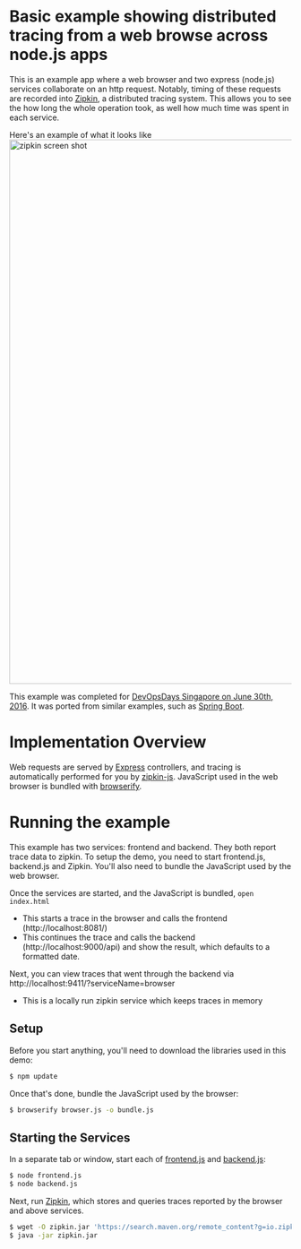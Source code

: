 # Basic example showing distributed tracing from a web browse across node.js apps
This is an example app where a web browser and two express (node.js) services collaborate on an http request. Notably, timing of these requests are recorded into [Zipkin](http://zipkin.io/), a distributed tracing system. This allows you to see the how long the whole operation took, as well how much time was spent in each service.

Here's an example of what it looks like
<img width="972" alt="zipkin screen shot" src="https://cloud.githubusercontent.com/assets/64215/19316259/5a23bd0a-90d3-11e6-9034-c9c3cf26db28.png">

This example was completed for [DevOpsDays Singapore on June 30th, 2016](https://speakerdeck.com/adriancole/introduction-to-distributed-tracing-and-zipkin-at-devopsdays-singapore). It was ported from similar examples, such as [Spring Boot](https://github.com/openzipkin/sleuth-webmvc-example).

# Implementation Overview

Web requests are served by [Express](http://expressjs.com/) controllers, and tracing is automatically performed for you by [zipkin-js](https://github.com/openzipkin/zipkin-js). JavaScript used in the web browser is bundled with [browserify](http://browserify.org/).

# Running the example
This example has two services: frontend and backend. They both report trace data to zipkin. To setup the demo, you need to start frontend.js, backend.js and Zipkin. You'll also need to bundle the JavaScript used by the web browser.

Once the services are started, and the JavaScript is bundled, `open index.html`
* This starts a trace in the browser and calls the frontend (http://localhost:8081/)
* This continues the trace and calls the backend (http://localhost:9000/api) and show the result, which defaults to a formatted date.

Next, you can view traces that went through the backend via http://localhost:9411/?serviceName=browser
* This is a locally run zipkin service which keeps traces in memory

## Setup

Before you start anything, you'll need to download the libraries used in this demo:
```bash
$ npm update
```

Once that's done, bundle the JavaScript used by the browser:
```bash
$ browserify browser.js -o bundle.js
```

## Starting the Services
In a separate tab or window, start each of [frontend.js](./frontend.js) and [backend.js](./backend.js):
```bash
$ node frontend.js
$ node backend.js
```

Next, run [Zipkin](http://zipkin.io/), which stores and queries traces reported by the browser and above services.

```bash
$ wget -O zipkin.jar 'https://search.maven.org/remote_content?g=io.zipkin.java&a=zipkin-server&v=LATEST&c=exec'
$ java -jar zipkin.jar
```
